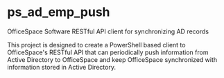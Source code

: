 # ps_ad_emp_push
OfficeSpace Software RESTful API client for synchronizing AD records

This project is designed to create a PowerShell based client to OfficeSpace's RESTful API that can periodically push information from Active Directory to OfficeSpace and keep OfficeSpace synchronized with information stored in Active Directory.
